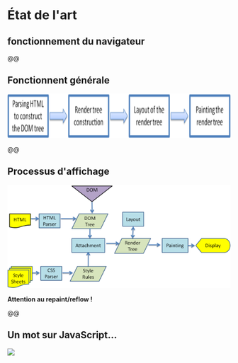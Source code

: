 # État de l'art
fonctionnement du navigateur
---

@@
## Fonctionnent générale
<img src="./img/slides/rendering-engine.png" alt="Rendering engine" height="100" />

@@
## Processus d'affichage
<img src="./img/slides/webkitflow.png" alt="Webkit Flow" width="800"/>

__Attention au repaint/reflow !__

@@
## Un mot sur JavaScript...
<img src="./img/slides/boucle-événements-navigateur.png" />
